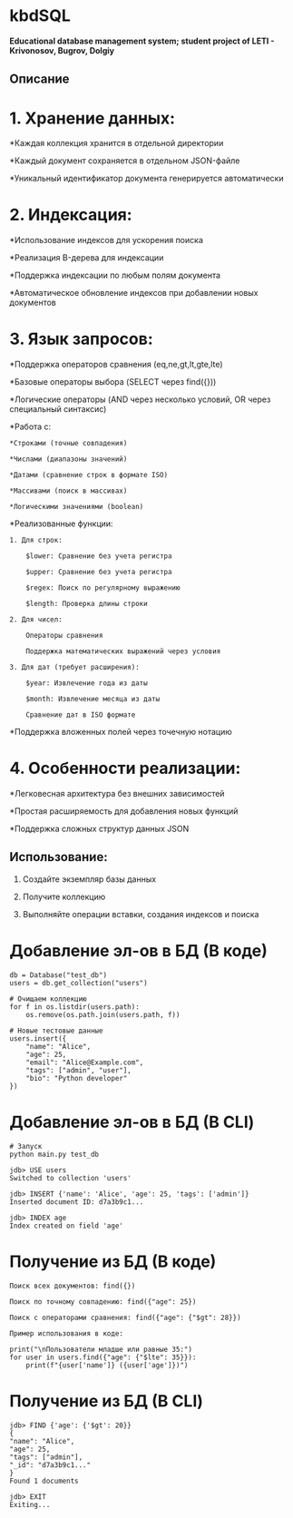 # kbdSQL
**Educational database management system; student project of LETI - Krivonosov, Bugrov, Dolgiy**

## Описание

# 1. Хранение данных:

*Каждая коллекция хранится в отдельной директории

*Каждый документ сохраняется в отдельном JSON-файле

*Уникальный идентификатор документа генерируется автоматически

# 2. Индексация:

*Использование индексов для ускорения поиска

*Реализация B-дерева для индексации

*Поддержка индексации по любым полям документа

*Автоматическое обновление индексов при добавлении новых документов

# 3. Язык запросов:

*Поддержка операторов сравнения (eq,ne,gt,lt,gte,lte)

*Базовые операторы выбора (SELECT через find({}))

*Логические операторы (AND через несколько условий, OR через специальный синтаксис)

*Работа с:

    *Строками (точные совпадения)

    *Числами (диапазоны значений)

    *Датами (сравнение строк в формате ISO)

    *Массивами (поиск в массивах)

    *Логическими значениями (boolean)

*Реализованные функции:

    1. Для строк:

        $lower: Сравнение без учета регистра

        $upper: Сравнение без учета регистра

        $regex: Поиск по регулярному выражению

        $length: Проверка длины строки

    2. Для чисел:

        Операторы сравнения

        Поддержка математических выражений через условия

    3. Для дат (требует расширения):

        $year: Извлечение года из даты

        $month: Извлечение месяца из даты

        Сравнение дат в ISO формате

*Поддержка вложенных полей через точечную нотацию

# 4. Особенности реализации:

*Легковесная архитектура без внешних зависимостей

*Простая расширяемость для добавления новых функций

*Поддержка сложных структур данных JSON


## Использование:

1. Создайте экземпляр базы данных

2. Получите коллекцию

3. Выполняйте операции вставки, создания индексов и поиска

# Добавление эл-ов в БД (В коде)

    db = Database("test_db")
    users = db.get_collection("users")
    
    # Очищаем коллекцию
    for f in os.listdir(users.path):
        os.remove(os.path.join(users.path, f))
    
    # Новые тестовые данные
    users.insert({
        "name": "Alice",
        "age": 25,
        "email": "Alice@Example.com",
        "tags": ["admin", "user"],
        "bio": "Python developer"
    })

# Добавление эл-ов в БД (В CLI)

    # Запуск
    python main.py test_db

    jdb> USE users
    Switched to collection 'users'

    jdb> INSERT {'name': 'Alice', 'age': 25, 'tags': ['admin']}
    Inserted document ID: d7a3b9c1...

    jdb> INDEX age
    Index created on field 'age'

# Получение из БД (В коде)

    Поиск всех документов: find({})

    Поиск по точному совпадению: find({"age": 25})

    Поиск с операторами сравнения: find({"age": {"$gt": 28}})

    Пример использования в коде:

    print("\nПользователи младше или равные 35:")
    for user in users.find({"age": {"$lte": 35}}):
        print(f"{user['name']} ({user['age']})")

# Получение из БД (В CLI)

    jdb> FIND {'age': {'$gt': 20}}
    {
    "name": "Alice",
    "age": 25,
    "tags": ["admin"],
    "_id": "d7a3b9c1..."
    }
    Found 1 documents

    jdb> EXIT
    Exiting...
